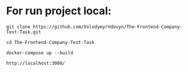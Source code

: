 # For run project local:

```
git clone https://github.com/VolodymyrVdovyn/The-Frontend-Company-Test-Task.git
```

```
cd The-Frontend-Company-Test-Task
```

```
docker-compose up --build
```

```
http://localhost:3000/
```

